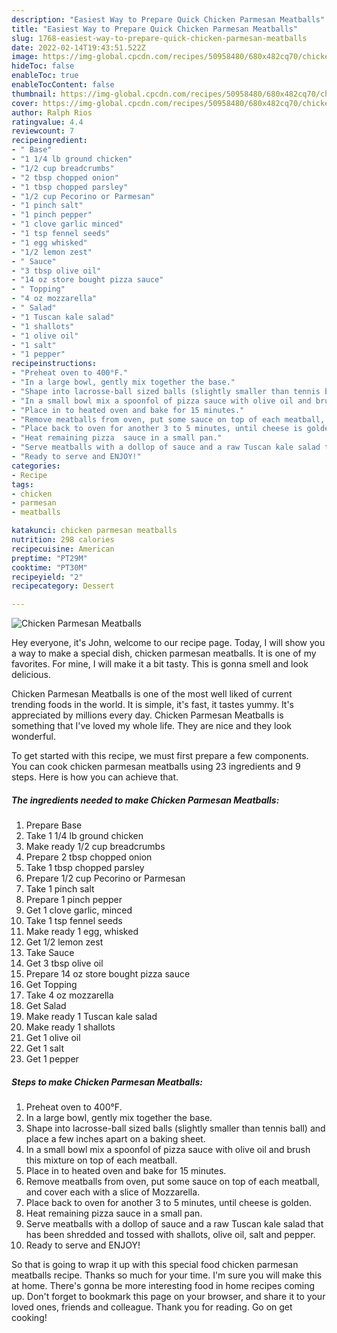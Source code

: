 ```yaml
---
description: "Easiest Way to Prepare Quick Chicken Parmesan Meatballs"
title: "Easiest Way to Prepare Quick Chicken Parmesan Meatballs"
slug: 1768-easiest-way-to-prepare-quick-chicken-parmesan-meatballs
date: 2022-02-14T19:43:51.522Z
image: https://img-global.cpcdn.com/recipes/50958480/680x482cq70/chicken-parmesan-meatballs-recipe-main-photo.jpg
hideToc: false
enableToc: true
enableTocContent: false
thumbnail: https://img-global.cpcdn.com/recipes/50958480/680x482cq70/chicken-parmesan-meatballs-recipe-main-photo.jpg
cover: https://img-global.cpcdn.com/recipes/50958480/680x482cq70/chicken-parmesan-meatballs-recipe-main-photo.jpg
author: Ralph Rios
ratingvalue: 4.4
reviewcount: 7
recipeingredient:
- " Base"
- "1 1/4 lb ground chicken"
- "1/2 cup breadcrumbs"
- "2 tbsp chopped onion"
- "1 tbsp chopped parsley"
- "1/2 cup Pecorino or Parmesan"
- "1 pinch salt"
- "1 pinch pepper"
- "1 clove garlic minced"
- "1 tsp fennel seeds"
- "1 egg whisked"
- "1/2 lemon zest"
- " Sauce"
- "3 tbsp olive oil"
- "14 oz store bought pizza sauce"
- " Topping"
- "4 oz mozzarella"
- " Salad"
- "1 Tuscan kale salad"
- "1 shallots"
- "1 olive oil"
- "1 salt"
- "1 pepper"
recipeinstructions:
- "Preheat oven to 400°F."
- "In a large bowl, gently mix together the base."
- "Shape into lacrosse-ball sized balls (slightly smaller than tennis ball) and place a few inches apart on a baking sheet."
- "In a small bowl mix a spoonfol of pizza sauce with olive oil and brush this mixture on top of each meatball."
- "Place in to heated oven and bake for 15 minutes."
- "Remove meatballs from oven, put some sauce on top of each meatball, and cover each with a slice of Mozzarella."
- "Place back to oven for another 3 to 5 minutes, until cheese is golden."
- "Heat remaining pizza  sauce in a small pan."
- "Serve meatballs with a dollop of sauce and a raw Tuscan kale salad that has been shredded and tossed with shallots, olive oil, salt and pepper."
- "Ready to serve and ENJOY!"
categories:
- Recipe
tags:
- chicken
- parmesan
- meatballs

katakunci: chicken parmesan meatballs 
nutrition: 298 calories
recipecuisine: American
preptime: "PT29M"
cooktime: "PT30M"
recipeyield: "2"
recipecategory: Dessert

---
```



![Chicken Parmesan Meatballs](https://img-global.cpcdn.com/recipes/50958480/680x482cq70/chicken-parmesan-meatballs-recipe-main-photo.jpg)

Hey everyone, it's John, welcome to our recipe page. Today, I will show you a way to make a special dish, chicken parmesan meatballs. It is one of my favorites. For mine, I will make it a bit tasty. This is gonna smell and look delicious.



Chicken Parmesan Meatballs is one of the most well liked of current trending foods in the world. It is simple, it's fast, it tastes yummy. It's appreciated by millions every day. Chicken Parmesan Meatballs is something that I've loved my whole life. They are nice and they look wonderful.


To get started with this recipe, we must first prepare a few components. You can cook chicken parmesan meatballs using 23 ingredients and 9 steps. Here is how you can achieve that.

<!--inarticleads1-->

##### The ingredients needed to make Chicken Parmesan Meatballs:

1. Prepare  Base
1. Take 1 1/4 lb ground chicken
1. Make ready 1/2 cup breadcrumbs
1. Prepare 2 tbsp chopped onion
1. Take 1 tbsp chopped parsley
1. Prepare 1/2 cup Pecorino or Parmesan
1. Take 1 pinch salt
1. Prepare 1 pinch pepper
1. Get 1 clove garlic, minced
1. Take 1 tsp fennel seeds
1. Make ready 1 egg, whisked
1. Get 1/2 lemon zest
1. Take  Sauce
1. Get 3 tbsp olive oil
1. Prepare 14 oz store bought pizza sauce
1. Get  Topping
1. Take 4 oz mozzarella
1. Get  Salad
1. Make ready 1 Tuscan kale salad
1. Make ready 1 shallots
1. Get 1 olive oil
1. Get 1 salt
1. Get 1 pepper




<!--inarticleads2-->

##### Steps to make Chicken Parmesan Meatballs:

1. Preheat oven to 400°F.
1. In a large bowl, gently mix together the base.
1. Shape into lacrosse-ball sized balls (slightly smaller than tennis ball) and place a few inches apart on a baking sheet.
1. In a small bowl mix a spoonfol of pizza sauce with olive oil and brush this mixture on top of each meatball.
1. Place in to heated oven and bake for 15 minutes.
1. Remove meatballs from oven, put some sauce on top of each meatball, and cover each with a slice of Mozzarella.
1. Place back to oven for another 3 to 5 minutes, until cheese is golden.
1. Heat remaining pizza  sauce in a small pan.
1. Serve meatballs with a dollop of sauce and a raw Tuscan kale salad that has been shredded and tossed with shallots, olive oil, salt and pepper.
1. Ready to serve and ENJOY!



So that is going to wrap it up with this special food chicken parmesan meatballs recipe. Thanks so much for your time. I'm sure you will make this at home. There's gonna be more interesting food in home recipes coming up. Don't forget to bookmark this page on your browser, and share it to your loved ones, friends and colleague. Thank you for reading. Go on get cooking!
